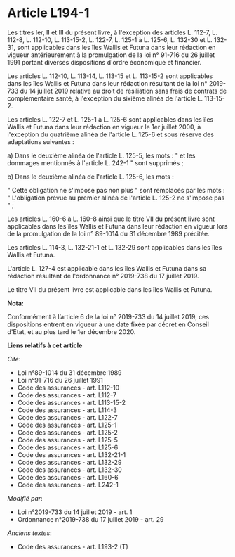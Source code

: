 # Article L194-1

Les titres Ier, II et III du présent livre, à l'exception des articles L. 112-7, L. 112-8, L. 112-10, L. 113-15-2, L. 122-7,
L. 125-1 à L. 125-6, L. 132-30 et L. 132-31, sont applicables dans les îles Wallis et Futuna dans leur rédaction en vigueur
antérieurement à la promulgation de la loi n° 91-716 du 26 juillet 1991 portant diverses dispositions d'ordre économique et
financier.

Les articles L. 112-10, L. 113-14, L. 113-15 et L. 113-15-2 sont applicables dans les îles Wallis et Futuna dans leur
rédaction résultant de la loi n° 2019-733 du 14 juillet 2019 relative au droit de résiliation sans frais de contrats de
complémentaire santé, à l'exception du sixième alinéa de l'article L. 113-15-2.

Les articles L. 122-7 et L. 125-1 à L. 125-6 sont applicables dans les îles Wallis et Futuna dans leur rédaction en vigueur
le 1er juillet 2000, à l'exception du quatrième alinéa de l'article L. 125-6 et sous réserve des adaptations suivantes :

a) Dans le deuxième alinéa de l'article L. 125-5, les mots : " et les dommages mentionnés à l'article L. 242-1 " sont
supprimés ;

b) Dans le deuxième alinéa de l'article L. 125-6, les mots :

" Cette obligation ne s'impose pas non plus " sont remplacés par les mots : " L'obligation prévue au premier alinéa de
l'article L. 125-2 ne s'impose pas " ;

Les articles L. 160-6 à L. 160-8 ainsi que le titre VII du présent livre sont applicables dans les îles Wallis et Futuna dans
leur rédaction en vigueur lors de la promulgation de la loi n° 89-1014 du 31 décembre 1989 précitée.

Les articles L. 114-3, L. 132-21-1 et L. 132-29 sont applicables dans les îles Wallis et Futuna.

L'article L. 127-4 est applicable dans les îles Wallis et Futuna dans sa rédaction résultant de l'ordonnance n° 2019-738 du
17 juillet 2019.

Le titre VII du présent livre est applicable dans les îles Wallis et Futuna.

**Nota:**

Conformément à l’article 6 de la loi n° 2019-733 du 14 juillet 2019, ces dispositions entrent en vigueur à une date fixée par
décret en Conseil d'Etat, et au plus tard le 1er décembre 2020.

**Liens relatifs à cet article**

_Cite_:

  - Loi n°89-1014 du 31 décembre 1989
  - Loi n°91-716 du 26 juillet 1991
  - Code des assurances - art. L112-10
  - Code des assurances - art. L112-7
  - Code des assurances - art. L113-15-2
  - Code des assurances - art. L114-3
  - Code des assurances - art. L122-7
  - Code des assurances - art. L125-1
  - Code des assurances - art. L125-2
  - Code des assurances - art. L125-5
  - Code des assurances - art. L125-6
  - Code des assurances - art. L132-21-1
  - Code des assurances - art. L132-29
  - Code des assurances - art. L132-30
  - Code des assurances - art. L160-6
  - Code des assurances - art. L242-1

_Modifié par_:

  - Loi n°2019-733 du 14 juillet 2019 - art. 1
  - Ordonnance n°2019-738 du 17 juillet 2019 - art. 29

_Anciens textes_:

  - Code des assurances - art. L193-2 (T)
